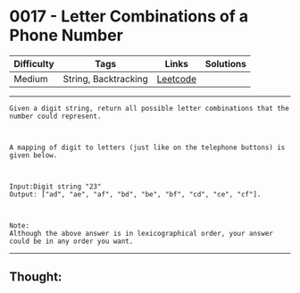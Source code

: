 # 0017 - Letter Combinations of a Phone Number

Difficulty  | Tags | Links | Solutions
----------- | ---- | ----- | -----
Medium | String, Backtracking | [Leetcode](https://leetcode.com/problems/letter-combinations-of-a-phone-number/description/) |


-----------

```
Given a digit string, return all possible letter combinations that the number could represent.



A mapping of digit to letters (just like on the telephone buttons) is given below.



Input:Digit string "23"
Output: ["ad", "ae", "af", "bd", "be", "bf", "cd", "ce", "cf"].



Note:
Although the above answer is in lexicographical order, your answer could be in any order you want.
```

-----------

## Thought:
